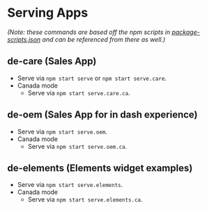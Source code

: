 # Serving Apps

_(Note: these commands are based off the npm scripts in [package-scripts.json](../../package-scripts.json)
and can be referenced from there as well.)_

## de-care (Sales App)

-   Serve via `npm start serve` or `npm start serve.care`.
-   Canada mode
    -   Serve via `npm start serve.care.ca`.

## de-oem (Sales App for in dash experience)

-   Serve via `npm start serve.oem`.
-   Canada mode
    -   Serve via `npm start serve.oem.ca`.

## de-elements (Elements widget examples)

-   Serve via `npm start serve.elements`.
-   Canada mode
    -   Serve via `npm start serve.elements.ca`.
